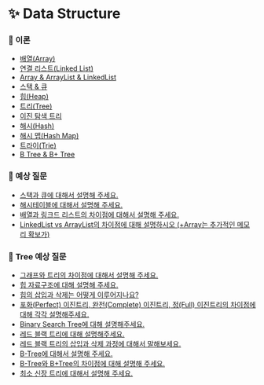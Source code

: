 # ✨ Data Structure

### 📌 이론

- [배열(Array)](https://github.com/SeoYeonBae/CS_study/blob/main/DataStructure/%EB%B0%B0%EC%97%B4(Array).md)
- [연결 리스트(Linked List)](https://github.com/SeoYeonBae/CS_study/blob/main/DataStructure/%EC%97%B0%EA%B2%B0%20%EB%A6%AC%EC%8A%A4%ED%8A%B8(Linked%20List).md)
- [Array & ArrayList & LinkedList](https://github.com/SeoYeonBae/CS_study/blob/main/DataStructure/Array%20%26%20ArrayList%20%26%20LinkedList.md)
- [스택 & 큐](https://github.com/SeoYeonBae/CS_study/blob/main/DataStructure/%ec%8a%a4%ed%83%9d%26%ed%81%90.md)
- [힙(Heap)](https://github.com/SeoYeonBae/CS_study/blob/main/DataStructure/%ed%9e%99(Heap).md)
- [트리(Tree)](https://github.com/SeoYeonBae/CS_study/blob/main/DataStructure/%ED%8A%B8%EB%A6%AC(Tree).md)
- [이진 탐색 트리](https://github.com/SeoYeonBae/CS_study/blob/main/DataStructure/%EC%9D%B4%EC%A7%84%ED%83%90%EC%83%89%ED%8A%B8%EB%A6%AC.md)
- [해시(Hash)](https://github.com/SeoYeonBae/CS_study/blob/main/DataStructure/%ED%95%B4%EC%8B%9C(Hash).md)
- [해시 맵(Hash Map)](https://github.com/SeoYeonBae/CS_study/blob/main/DataStructure/%ED%95%B4%EC%8B%9C%20%EB%A7%B5(Hash%20Map).md)
- [트라이(Trie)](https://github.com/SeoYeonBae/CS_study/blob/main/DataStructure/%ED%8A%B8%EB%9D%BC%EC%9D%B4(Trie).md)
- [B Tree & B+ Tree](https://github.com/SeoYeonBae/CS_study/blob/main/DataStructure/B%20Tree%20%26%20B%2B%20Tree.md)

### 📌 예상 질문
- [스택과 큐에 대해서 설명해 주세요.](https://github.com/SeoYeonBae/CS_study/issues/1)
- [해시테이블에 대해서 설명해 주세요.](https://github.com/SeoYeonBae/CS_study/issues/2)
- [배열과 링크드 리스트의 차이점에 대해서 설명해 주세요.](https://github.com/SeoYeonBae/CS_study/issues/3)
- [LinkedList vs ArrayList의 차이점에 대해 설명하시오 (+Array는 추가적인 메모리 확보가)](https://github.com/SeoYeonBae/CS_study/issues/4)

### 📌 **Tree 예상 질문**
- [그래프와 트리의 차이점에 대해서 설명해 주세요.](https://github.com/SeoYeonBae/CS_study/issues/5)
- [힙 자료구조에 대해 설명해 주세요.](https://github.com/SeoYeonBae/CS_study/issues/6)
- [힙의 삽입과 삭제는 어떻게 이루어지나요?](https://github.com/SeoYeonBae/CS_study/issues/7)
- [포화(Perfect) 이진트리, 완전(Complete) 이진트리, 정(Full) 이진트리의 차이점에 대해 각각 설명해주세요.](https://github.com/SeoYeonBae/CS_study/issues/8)
- [Binary Search Tree에 대해 설명해주세요.](https://github.com/SeoYeonBae/CS_study/issues/9)
- [레드 블랙 트리에 대해 설명해주세요.](https://github.com/SeoYeonBae/CS_study/issues/10)
- [레드 블랙 트리의 삽입과 삭제 과정에 대해서 말해보세요.](https://github.com/SeoYeonBae/CS_study/issues/11)
- [B-Tree에 대해서 설명해 주세요.](https://github.com/SeoYeonBae/CS_study/issues/12)
- [B-Tree와 B+Tree의 차이점에 대해 설명해 주세요.](https://github.com/SeoYeonBae/CS_study/issues/13)
- [최소 신장 트리에 대해서 설명해 주세요.](https://github.com/SeoYeonBae/CS_study/issues/14)
